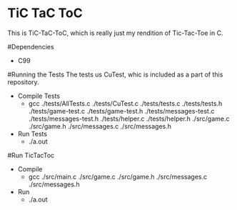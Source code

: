 # TiC TaC ToC

This is TiC-TaC-ToC, which is really just my rendition of Tic-Tac-Toe in C.

#Dependencies
*   C99

#Running the Tests
The tests us CuTest, whic is included as a part of this repository.

*   Compile Tests
    *   gcc ./tests/AllTests.c ./tests/CuTest.c ./tests/tests.c ./tests/tests.h ./tests/game-test.c ./tests/game-test.h ./tests/messages-test.c ./tests/messages-test.h ./tests/helper.c ./tests/helper.h ./src/game.c ./src/game.h ./src/messages.c ./src/messages.h
*   Run Tests
    * ./a.out
    
#Run TicTacToc
*   Compile
    *    gcc ./src/main.c ./src/game.c ./src/game.h ./src/messages.c ./src/messages.h
*   Run
    *   ./a.out